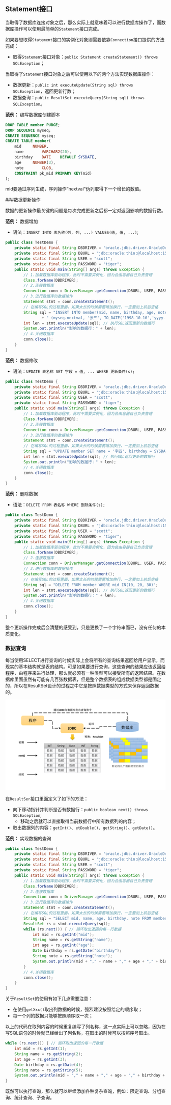 ## Statement接口

当取得了数据库连接对象之后，那么实际上就意味着可以进行数据库操作了，而数据库操作可以使用最简单的`Statement`接口完成。

如果要想取得`Statement`接口的实例化对象则需要依靠`Connection`接口提供的方法完成：

* 取得`Statement`接口对象：`public Statement createStatement() throws SQLException`；

当取得了`Statement`接口对象之后可以使用以下的两个方法实现数据库操作：

* 数据更新：`public int executeUpdate(String sql) throws SQLException`，返回更新行数；
* 数据查询：`public ResultSet executeQuery(String sql) throws SQLException`。

**范例：** 编写数据库创建脚本
```sql
DROP TABLE member PURGE;
DROP SEQUENCE myseq;
CREATE SEQUENCE myseq;
CREATE TABLE member(
	mid		NUMBER,
	name		VARCHAR2(20),
	birthday	DATE	DEFAULT SYSDATE,
	age		NUMBER(3),
	note		CLOB,
	CONSTRAINT pk_mid PRIMARY KEY(mid)
);
```

mid要通过序列生成，序列操作“nextval”伪列取得下一个增长的数值。

###数据更新操作

数据的更新操作最关键的问题是每次完成更新之后都一定对返回影响的数据行数。

**范例：** 数据增加

* 语法：`INSERT INTO 表名称(列, 列, ...) VALUES(值, 值, ...)`;

```java
public class TestDemo {
	private static final String DBDRIVER = "oracle.jdbc.driver.OracleDriver";
	private static final String DBURL = "jdbc:oracle:thin:@localhost:1521:orcl";
	private static final String USER = "scott";
	private static final String PASSWORD = "tiger";
	public static void main(String[] args) throws Exception {
		// 1.加载数据库驱动程序，此时不需要实例化，因为会由容器自己负责管理
		Class.forName(DBDRIVER);
		// 2.连接数据库
		Connection conn = DriverManager.getConnection(DBURL, USER, PASSWORD);
		// 3.进行数据库的数据操作
		Statement stmt = conn.createStatement();
		// 在编写SQL的过程里面，如果太长的时候需要增加换行，一定要加上前后空格
		String sql = "INSERT INTO member(mid, name, birthday, age, note) VALUES "
				+ " (myseq.nextval, '张三', TO_DATE('1998-10-10','yyyy-mm-dd'), 21, '是个人')";
		int len = stmt.executeUpdate(sql); // 执行SQL返回更新的数据行
		System.out.println("影响的数据行：" + len);
		// 4.关闭数据库
		conn.close();
	}
}
```

**范例：** 数据修改

* 语法：`UPDATE 表名称 SET 字段 = 值, ... WHERE 更新条件(s);`

```java
public class TestDemo {
	private static final String DBDRIVER = "oracle.jdbc.driver.OracleDriver";
	private static final String DBURL = "jdbc:oracle:thin:@localhost:1521:orcl";
	private static final String USER = "scott";
	private static final String PASSWORD = "tiger";
	public static void main(String[] args) throws Exception {
		// 1.加载数据库驱动程序，此时不需要实例化，因为会由容器自己负责管理
		Class.forName(DBDRIVER);
		// 2.连接数据库
		Connection conn = DriverManager.getConnection(DBURL, USER, PASSWORD);
		// 3.进行数据库的数据操作
		Statement stmt = conn.createStatement();
		// 在编写SQL的过程里面，如果太长的时候需要增加换行，一定要加上前后空格
		String sql = "UPDATE member SET name = '李四', birthday = SYSDATE, age = 30 WHERE mid IN(3, 5, 7, 9, 11, 13, 15, 17)";
		int len = stmt.executeUpdate(sql); // 执行SQL返回更新的数据行
		System.out.println("影响的数据行：" + len);
		// 4.关闭数据库
		conn.close();
	}
}
```

**范例：** 删除数据

* 语法：`DELETE FROM 表名称 WHERE 删除条件(s);`

```java
public class TestDemo {
	private static final String DBDRIVER = "oracle.jdbc.driver.OracleDriver";
	private static final String DBURL = "jdbc:oracle:thin:@localhost:1521:orcl";
	private static final String USER = "scott";
	private static final String PASSWORD = "tiger";
	public static void main(String[] args) throws Exception {
		// 1.加载数据库驱动程序，此时不需要实例化，因为会由容器自己负责管理
		Class.forName(DBDRIVER);
		// 2.连接数据库
		Connection conn = DriverManager.getConnection(DBURL, USER, PASSWORD);
		// 3.进行数据库的数据操作
		Statement stmt = conn.createStatement();
		// 在编写SQL的过程里面，如果太长的时候需要增加换行，一定要加上前后空格
		String sql = "DELETE FROM member WHERE mid IN(10, 20, 30)";
		int len = stmt.executeUpdate(sql); // 执行SQL返回更新的数据行
		System.out.println("影响的数据行：" + len);
		// 4.关闭数据库
		conn.close();
	}
}
```

整个更新操作完成后会清楚的感受到，只是更换了一个字符串而已，没有任何的本质变化。

### 数据查询

每当使用SELECT进行查询的时候实际上会将所有的查询结果返回给用户显示，而现实的基本结构就是表的结构。可是如果要进行查询，这些查询的结果应该返回给程序，由程序来进行处理，那么就必须有一种类型可以接受所有的返回结果。在数据库里面虽然有可能有几百张数据表，但是整个数据表的组成数据类型都是固定的，所以在ResultSet设计的过程之中它是按照数据类型的方式来保存返回数据的。

![](/images/chapter-3/section-31/1.png)

在`ResultSer`接口里面定义了如下的方法：

* 向下移动指针并判断是否有数据行：`public boolean next() throws SQLException`;
  * 移动之后就可以直接取得当前数据行中所有数据列的内容；
* 取出数据列的内容：`getInt()`、`etDouble()`、`getString()`、`getDate()`。

**范例：** 实现数据的查询

```java
public class TestDemo {
	private static final String DBDRIVER = "oracle.jdbc.driver.OracleDriver";
	private static final String DBURL = "jdbc:oracle:thin:@localhost:1521:orcl";
	private static final String USER = "scott";
	private static final String PASSWORD = "tiger";
	public static void main(String[] args) throws Exception {
		// 1.加载数据库驱动程序，此时不需要实例化，因为会由容器自己负责管理
		Class.forName(DBDRIVER);
		// 2.连接数据库
		Connection conn = DriverManager.getConnection(DBURL, USER, PASSWORD);
		// 3.进行数据库的数据操作
		Statement stmt = conn.createStatement();
		// 在编写SQL的过程里面，如果太长的时候需要增加换行，一定要加上前后空格
		String sql = "SELECT mid, name, age, birthday, note FROM member";
		ResultSet rs = stmt.executeQuery(sql);
		while (rs.next()) { // 循环取出返回的每一行数据
			int mid = rs.getInt("mid");
			String name = rs.getString("name");
			int age = rs.getInt("age");
			Date birthday = rs.getDate("birthday");
			String note = rs.getString("note");
			System.out.println(mid + "," + name + "," + age + "," + birthday + "," + note);
		}
		// 4.关闭数据库
		conn.close();
	}
}
```

关于`ResultSet`的使用有如下几点需要注意：

* 在使用`getXxx()`取出列数据的时候，强烈建议按照给定的顺序取；
* 每一个列的数据只能够按照顺序取一次；

以上的代码在取列内容的时候重复编写了列名称，这一点实际上可以忽略，因为在写SQL语句的时候就已经给出了列名称，在取出的时候可以按照序号取出。

```java
while (rs.next()) { // 循环取出返回的每一行数据
	int mid = rs.getInt(1);
	String name = rs.getString(2);
	int age = rs.getInt(3);
	Date birthday = rs.getDate(4);
	String note = rs.getString(5);
	System.out.println(mid + "," + name + "," + age + "," + birthday + "," + note);
}
```

既然可以执行查询，那么就可以继续添加各种复杂查询，例如：限定查询、分组查询、统计查询、子查询。
